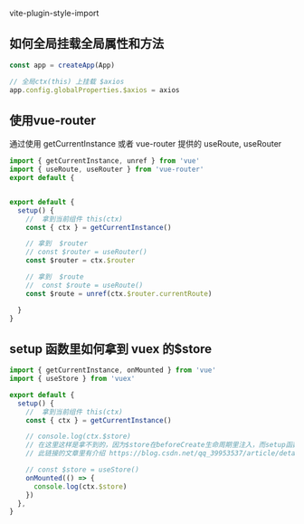  <!-- <template>
  <img alt="Vue logo" src="./assets/logo.png" />
  <HelloWorld msg="Hello Vue 3 + Vite" />
</template>

<script setup>
 import HelloWorld from 'comps/HelloWorld.vue'

 // This starter template is using Vue 3 experimental <script setup> SFCs
 // Check out https://github.com/vuejs/rfcs/blob/script-setup-2/active-rfcs/0000-script-setup.md
 </script> -->

 <!-- <script setup lang="jsx">

import { defineComponent } from "vue";
import HelloWorld from "comps/HelloWorld.vue";
import logo from "./assets/logo.png"

// 2.用defineComponent定义组件且要导出
export default defineComponent({
  render: () => (
    <>
      <img alt="Vue logo" src={logo} />
      <HelloWorld msg="Hello Vue 3 + Vite" />
      <router-view></router-view>
    </>
  ),
});

</script> -->

vite-plugin-style-import

## 如何全局挂载全局属性和方法

```js
const app = createApp(App)

// 全局ctx(this) 上挂载 $axios
app.config.globalProperties.$axios = axios
```

## 使用vue-router

通过使用 getCurrentInstance 或者 vue-router 提供的 useRoute, useRouter

```js
import { getCurrentInstance, unref } from 'vue'
import { useRoute, useRouter } from 'vue-router'
export default {


export default {
  setup() {
    //  拿到当前组件 this(ctx)
    const { ctx } = getCurrentInstance()

    // 拿到  $router
    // const $router = useRouter()
    const $router = ctx.$router

    // 拿到  $route
    //  const $route = useRoute()
    const $route = unref(ctx.$router.currentRoute)

  }
}
```

## setup 函数里如何拿到 vuex 的$store

```js
import { getCurrentInstance, onMounted } from 'vue'
import { useStore } from 'vuex'

export default {
  setup() {
    //  拿到当前组件 this(ctx)
    const { ctx } = getCurrentInstance()

    // console.log(ctx.$store)
    // 在这里这样是拿不到的，因为$store在beforeCreate生命周期里注入，而setup函数在beforeCreate之前执行
    // 此链接的文章里有介绍 https://blog.csdn.net/qq_39953537/article/details/105703894

    // const $store = useStore()
    onMounted(() => {
      console.log(ctx.$store)
    })
  },
}
```
